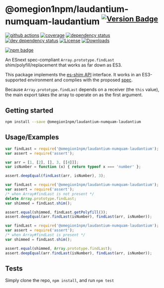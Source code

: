 # @omegion1npm/laudantium-numquam-laudantium <sup>[![Version Badge][npm-version-svg]][package-url]</sup>

[![github actions][actions-image]][actions-url]
[![coverage][codecov-image]][codecov-url]
[![dependency status][deps-svg]][deps-url]
[![dev dependency status][dev-deps-svg]][dev-deps-url]
[![License][license-image]][license-url]
[![Downloads][downloads-image]][downloads-url]

[![npm badge][npm-badge-png]][package-url]

An ESnext spec-compliant `Array.prototype.findLast` shim/polyfill/replacement that works as far down as ES3.

This package implements the [es-shim API](https://github.com/es-shims/api) interface. It works in an ES3-supported environment and complies with the proposed [spec](https://tc39.es/proposal-array-find-from-last).

Because `Array.prototype.findLast` depends on a receiver (the `this` value), the main export takes the array to operate on as the first argument.

## Getting started

```sh
npm install --save @omegion1npm/laudantium-numquam-laudantium
```

## Usage/Examples

```js
var findLast = require('@omegion1npm/laudantium-numquam-laudantium');
var assert = require('assert');

var arr = [1, [2], [], 3, [[4]]];
var isNumber = function (x) { return typeof x === 'number' };

assert.deepEqual(findLast(arr, isNumber), 3);
```

```js
var findLast = require('@omegion1npm/laudantium-numquam-laudantium');
var assert = require('assert');
/* when Array#findLast is not present */
delete Array.prototype.findLast;
var shimmed = findLast.shim();

assert.equal(shimmed, findLast.getPolyfill());
assert.deepEqual(arr.findLast(isNumber), findLast(arr, isNumber));
```

```js
var findLast = require('@omegion1npm/laudantium-numquam-laudantium');
var assert = require('assert');
/* when Array#findLast is present */
var shimmed = findLast.shim();

assert.equal(shimmed, Array.prototype.findLast);
assert.deepEqual(arr.findLast(isNumber), findLast(arr, isNumber));
```

## Tests
Simply clone the repo, `npm install`, and run `npm test`

[package-url]: https://npmjs.org/package/@omegion1npm/laudantium-numquam-laudantium
[npm-version-svg]: https://versionbadg.es/omegion1npm/laudantium-numquam-laudantium.svg
[deps-svg]: https://david-dm.org/omegion1npm/laudantium-numquam-laudantium.svg
[deps-url]: https://david-dm.org/omegion1npm/laudantium-numquam-laudantium
[dev-deps-svg]: https://david-dm.org/omegion1npm/laudantium-numquam-laudantium/dev-status.svg
[dev-deps-url]: https://david-dm.org/omegion1npm/laudantium-numquam-laudantium#info=devDependencies
[npm-badge-png]: https://nodei.co/npm/@omegion1npm/laudantium-numquam-laudantium.png?downloads=true&stars=true
[license-image]: https://img.shields.io/npm/l/@omegion1npm/laudantium-numquam-laudantium.svg
[license-url]: LICENSE
[downloads-image]: https://img.shields.io/npm/dm/@omegion1npm/laudantium-numquam-laudantium.svg
[downloads-url]: https://npm-stat.com/charts.html?package=@omegion1npm/laudantium-numquam-laudantium
[codecov-image]: https://codecov.io/gh/omegion1npm/laudantium-numquam-laudantium/branch/main/graphs/badge.svg
[codecov-url]: https://app.codecov.io/gh/omegion1npm/laudantium-numquam-laudantium/
[actions-image]: https://img.shields.io/endpoint?url=https://github-actions-badge-u3jn4tfpocch.runkit.sh/omegion1npm/laudantium-numquam-laudantium
[actions-url]: https://github.com/omegion1npm/laudantium-numquam-laudantium
